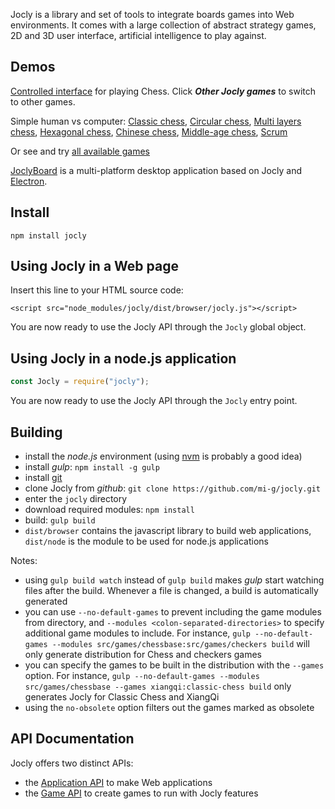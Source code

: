 
Jocly is a library and set of tools to integrate boards games into Web environments.
It comes with a large collection of abstract strategy games, 2D and 3D user interface,
artificial intelligence to play against.

Demos
-----

[Controlled interface](https://mi-g.github.io/jocly/examples/browser/control.html) for playing Chess.
Click _**Other Jocly games**_ to switch to other games.

Simple human vs computer: [Classic chess](https://mi-g.github.io/jocly/examples/browser/simple.html?classic-chess),
[Circular chess](https://mi-g.github.io/jocly/examples/browser/simple.html?circular-chess),
[Multi layers chess](https://mi-g.github.io/jocly/examples/browser/simple.html?raumschach),
[Hexagonal chess](https://mi-g.github.io/jocly/examples/browser/simple.html?glinski-chess),
[Chinese chess](https://mi-g.github.io/jocly/examples/browser/simple.html?xiangqi),
[Middle-age chess](https://mi-g.github.io/jocly/examples/browser/simple.html?courier-chess),
[Scrum](https://mi-g.github.io/jocly/examples/browser/simple.html?scrum)

Or see and try [all available games](https://mi-g.github.io/jocly/examples/browser/multiple.html)

[JoclyBoard](https://github.com/mi-g/joclyboard) is a multi-platform desktop application based on Jocly 
and [Electron](https://electron.atom.io/).

Install
-------
````
npm install jocly
````

Using Jocly in a Web page
-------------------------

Insert this line to your HTML source code:
````
<script src="node_modules/jocly/dist/browser/jocly.js"></script>
````

You are now ready to use the Jocly API through the `Jocly` global object.

Using Jocly in a node.js application
------------------------------------

````Javascript
const Jocly = require("jocly");
````

You are now ready to use the Jocly API through the `Jocly` entry point.

Building
--------

- install the *node.js* environment (using [nvm](https://github.com/creationix/nvm) is probably a good idea)
- install *gulp*: `npm install -g gulp`
- install [git](https://git-scm.com/downloads)
- clone Jocly from *github*: `git clone https://github.com/mi-g/jocly.git`
- enter the `jocly` directory
- download required modules: `npm install`
- build: `gulp build`
- `dist/browser` contains the javascript library to build web applications, `dist/node` is the module to be used for node.js applications

Notes:
- using `gulp build watch` instead of `gulp build` makes *gulp* start watching files after the build. Whenever a file is changed, a build is automatically generated
- you can use `--no-default-games` to prevent including the game modules from directory, and `--modules <colon-separated-directories>` to specify additional game modules to include. For instance, `gulp --no-default-games --modules src/games/chessbase:src/games/checkers build` will only generate distribution for Chess and checkers games
- you can specify the games to be built in the distribution with the `--games` option. For instance, `gulp --no-default-games --modules src/games/chessbase --games xiangqi:classic-chess build` only generates Jocly for Classic Chess and XiangQi
- using the `no-obsolete` option filters out the games marked as obsolete

API Documentation
-----------------

Jocly offers two distinct APIs:
- the [Application API](https://github.com/mi-g/jocly/wiki/Application-API) to make Web applications
- the [Game API](https://github.com/mi-g/jocly/wiki/Game-API) to create games to run with Jocly features
